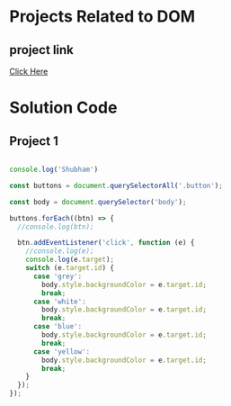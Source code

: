 # Projects Related to DOM

## project link 
[Click Here](https://stackblitz.com/edit/dom-project-chaiaurcode?file=index.html)

# Solution Code

## Project 1


```javascript

console.log('Shubham')

const buttons = document.querySelectorAll('.button');

const body = document.querySelector('body');

buttons.forEach((btn) => {
  //console.log(btn);

  btn.addEventListener('click', function (e) {
    //console.log(e);
    console.log(e.target);
    switch (e.target.id) {
      case 'grey':
        body.style.backgroundColor = e.target.id;
        break;
      case 'white':
        body.style.backgroundColor = e.target.id;
        break;
      case 'blue':
        body.style.backgroundColor = e.target.id;
        break;
      case 'yellow':
        body.style.backgroundColor = e.target.id;
        break;
    }
  });
});


```